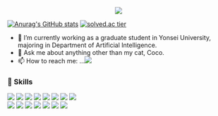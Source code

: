 <p align="center">
  <img src="https://capsule-render.vercel.app/api?type=waving&color=auto&height=250&section=header&text=wonpyo93&fontSize=50" />    
</p>

  [![Anurag's GitHub stats](https://github-readme-stats.vercel.app/api?username=wonpyo93)](https://github.com/anuraghazra/github-readme-stats) 
  [![solved.ac tier](http://mazassumnida.wtf/api/v2/generate_badge?boj=wonpyo93)](https://solved.ac/wonpyo93)

- 🔭 I’m currently working as a graduate student in Yonsei University, majoring in Department of Artificial Intelligence.
- 💬 Ask me about anything other than my cat, Coco.
- 📫 How to reach me: ...<a href="mailto:wonpyo93@gmail.com" target="_blank"><img src="https://img.shields.io/badge/wonpyo93@gmail.com-EA4335?style=flat-square&logo=Gmail&logoColor=white"/></a>

### 💪 Skills
<p>
  <img src="https://img.shields.io/badge/Python-007396?style=flat-square&logo=Python&logoColor=white"/>
  <img src="https://img.shields.io/badge/Android-3DDC84?style=flat-square&logo=Android&logoColor=white"/>
  <img src="https://img.shields.io/badge/Cordova-E8E8E8?style=flat-square&logo=Apache%20Cordova&logoColor=black"/>
  <img src="https://img.shields.io/badge/Unity-000000?&style=flat-square&logo=Unity&logoColor=white"/>
  <img src="https://img.shields.io/badge/Kotlin-0095D5?style=flat-square&logo=Kotlin&logoColor=white"/>
  <img src="https://img.shields.io/badge/C-A8B9CC?style=flat-square&logo=C&logoColor=white" />
  <img src="https://img.shields.io/badge/C%2B%2B-00599C?style=flat-square&logo=C%2B%2B&logoColor=white" />
  <img src="https://img.shields.io/badge/c%23-%23239120.svg?style=flat-square&logo=c-sharp&logoColor=white" />
  </br>
  <img src="https://img.shields.io/badge/Java-007396?style=flat-square&logo=Java&logoColor=white"/>
  <img src="https://img.shields.io/badge/Firebase-FFCA28?style=flat-square&logo=Firebase&logoColor=black"/>
  <img src="https://img.shields.io/badge/Git-F05032?style=flat-square&logo=Git&logoColor=white"/>
  <img src="https://img.shields.io/badge/Node.js-339933?style=flat-square&logo=Node.js&logoColor=white"/>
  <img src="https://img.shields.io/badge/MySQL-4479A1?style=flat-square&logo=MySQL&logoColor=white"/>
  <img src="https://img.shields.io/badge/markdown-%23000000.svg?style=flat-square&logo=markdown&logoColor=white"/>
  <img src="https://img.shields.io/badge/Flutter-%2302569B.svg?style=flat-square&logo=Flutter&logoColor=white"/>
</p>
